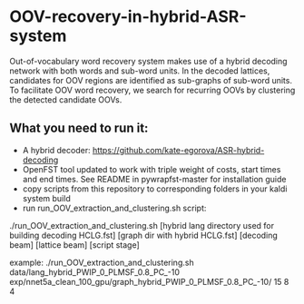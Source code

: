 # OOV-recovery-in-hybrid-ASR-system
Out-of-vocabulary word recovery system makes use of a hybrid decoding network with both words and sub-word units. In the decoded lattices, candidates for OOV regions are identified as sub-graphs of sub-word units. To facilitate OOV word recovery, we search for recurring OOVs by clustering the detected candidate OOVs.

## What you need to run it:
- A hybrid decoder: https://github.com/kate-egorova/ASR-hybrid-decoding
- OpenFST tool updated to work with triple weight of costs, start times and end times. See README in pywrapfst-master for installation guide
- copy scripts from this repository to corresponding folders in your kaldi system build
- run run_OOV_extraction_and_clustering.sh script:

./run_OOV_extraction_and_clustering.sh [hybrid lang directory used for building decoding HCLG.fst] [graph dir with hybrid HCLG.fst] [decoding beam] [lattice beam] [script stage]

example: ./run_OOV_extraction_and_clustering.sh data/lang_hybrid_PWIP_0_PLMSF_0.8_PC_-10 exp/nnet5a_clean_100_gpu/graph_hybrid_PWIP_0_PLMSF_0.8_PC_-10/ 15 8 4
